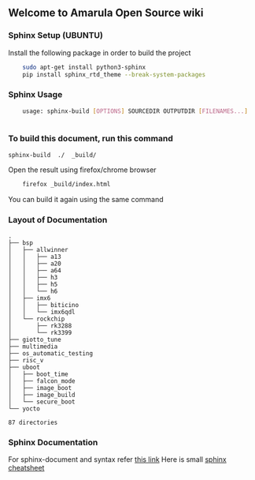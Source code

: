 ## Welcome to Amarula Open Source wiki

### Sphinx Setup (UBUNTU)

Install the following package in order to build the project

```bash
    sudo apt-get install python3-sphinx
    pip install sphinx_rtd_theme --break-system-packages
```

### Sphinx Usage

```bash
	usage: sphinx-build [OPTIONS] SOURCEDIR OUTPUTDIR [FILENAMES...]
	
```

### To build this document, run this command 

`sphinx-build  ./  _build/`

Open the result using firefox/chrome browser

```bash
    firefox _build/index.html
```

You can build it again using the same command

### Layout of Documentation
```
.
├── bsp
│   ├── allwinner
│   │   ├── a13
│   │   ├── a20
│   │   ├── a64
│   │   ├── h3
│   │   ├── h5
│   │   └── h6
│   ├── imx6
│   │   ├── biticino
│   │   └── imx6qdl
│   └── rockchip
│       ├── rk3288
│       └── rk3399
├── giotto_tune
├── multimedia
├── os_automatic_testing
├── risc_v
├── uboot
│   ├── boot_time
│   ├── falcon_mode
│   ├── image_boot
│   ├── image_build
│   └── secure_boot
└── yocto

87 directories
```

### Sphinx Documentation

For sphinx-document and syntax refer [this link](https://www.sphinx-doc.org/en/master/contents.html)
Here is small [sphinx cheatsheet](https://matplotlib.org/sampledoc/cheatsheet.html)

